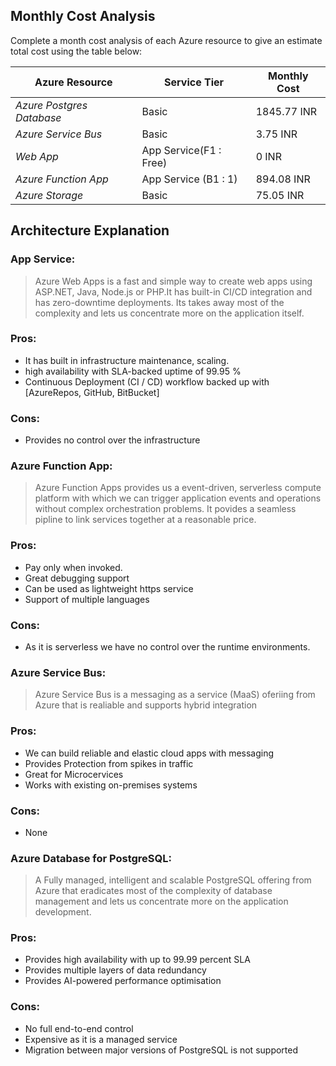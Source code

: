 
## Monthly Cost Analysis
Complete a month cost analysis of each Azure resource to give an estimate total cost using the table below:

| Azure Resource | Service Tier | Monthly Cost |
| ------------ | ------------ | ------------ |
| *Azure Postgres Database* |  Basic   |   1845.77 INR       |
| *Azure Service Bus*   |    Basic     |     3.75 INR         |
| *Web App*   |    App Service(F1 : Free)     |     0 INR         |
| *Azure Function App*   | App Service (B1 : 1)        |     894.08 INR         |
| *Azure Storage*   | Basic        |     75.05 INR         |

## Architecture Explanation

### App Service:
>Azure Web Apps is a fast and simple way to create web apps using ASP.NET, Java, Node.js or PHP.It has built-in CI/CD integration and has zero-downtime deployments. Its takes away most of the complexity and lets us concentrate more on the application itself.
### Pros:
- It has built in infrastructure maintenance, scaling.
- high availability with SLA-backed uptime of 99.95 %
- Continuous Deployment (CI / CD) workflow backed up with [AzureRepos, GitHub, BitBucket]
### Cons:
- Provides no control over the infrastructure 

### Azure  Function App:
>Azure Function Apps provides us a event-driven, serverless compute platform with which we can trigger application events and operations without complex orchestration problems. It povides a seamless pipline to link services together at a reasonable price.

### Pros:
- Pay only when invoked.
- Great debugging support
- Can be used as lightweight https service
- Support of multiple languages
### Cons:
- As it is serverless we have no control over the runtime environments.

### Azure Service Bus: 
>Azure Service Bus is a messaging as a service (MaaS) oferiing from Azure that is realiable and supports hybrid integration 

### Pros:
- We can build reliable and elastic cloud apps with messaging
- Provides Protection from spikes in traffic
- Great for Microcervices 
- Works with  existing on-premises systems 
### Cons:
- None
### Azure Database for PostgreSQL:
> A Fully managed, intelligent and scalable PostgreSQL offering from Azure that eradicates most of the complexity of database management and lets us concentrate more on the application development.

### Pros:
- Provides high availability with up to 99.99 percent SLA
- Provides multiple layers of data redundancy
- Provides AI-powered performance optimisation
### Cons:
- No full end-to-end control
- Expensive as it is a managed service
- Migration between major versions of PostgreSQL is not supported

